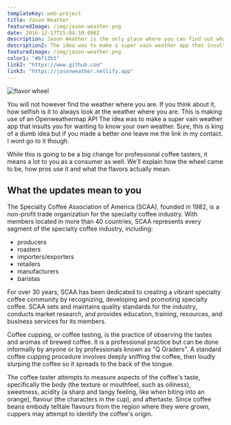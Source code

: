 ```yaml
---
templateKey: web-project
title: Jason Weather
featuredImage: /img/jason-weather.png
date: 2016-12-17T15:04:10.000Z
description: Jason Weather is the only place where you can find out what the weather is like where I am. 
description2: The idea was to make a super vain weather app that insults you for wanting to know your own weather. 
featuredimage: /img/jason-weather.png
color1: "#6f13b5"
link2: "https://www.github.com"
link3: "https://jasonweather.netlify.app"
---
```


![flavor wheel](/img/jason-weather.png)

You will not however find the weather where you are. If you think about it, how selfish is it to always look at the weather where you are. This is making use of an Openweathermap API
The idea was to make a super vain weather app that insults you for wanting to know your own weather. Sure, this is king of a dumb idea but if you made a better one leave me the link in my contact. I wont go to it though. 

While this is going to be a big change for professional coffee tasters, it means a lot to you as a consumer as well. We’ll explain how the wheel came to be, how pros use it and what the flavors actually mean.

## What the updates mean to you

The Specialty Coffee Association of America (SCAA), founded in 1982, is a non-profit trade organization for the specialty coffee industry. With members located in more than 40 countries, SCAA represents every segment of the specialty coffee industry, including:

* producers
* roasters
* importers/exporters
* retailers
* manufacturers
* baristas

For over 30 years, SCAA has been dedicated to creating a vibrant specialty coffee community by recognizing, developing and promoting specialty coffee. SCAA sets and maintains quality standards for the industry, conducts market research, and provides education, training, resources, and business services for its members.

Coffee cupping, or coffee tasting, is the practice of observing the tastes and aromas of brewed coffee. It is a professional practice but can be done informally by anyone or by professionals known as "Q Graders". A standard coffee cupping procedure involves deeply sniffing the coffee, then loudly slurping the coffee so it spreads to the back of the tongue.

The coffee taster attempts to measure aspects of the coffee's taste, specifically the body (the texture or mouthfeel, such as oiliness), sweetness, acidity (a sharp and tangy feeling, like when biting into an orange), flavour (the characters in the cup), and aftertaste. Since coffee beans embody telltale flavours from the region where they were grown, cuppers may attempt to identify the coffee's origin.